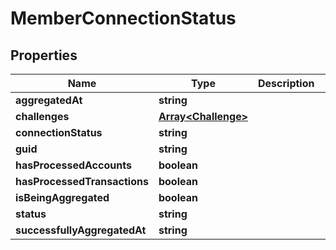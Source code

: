 # MemberConnectionStatus

## Properties
Name | Type | Description | Notes
------------ | ------------- | ------------- | -------------
**aggregatedAt** | **string** |  | [optional] 
**challenges** | [**Array&lt;Challenge&gt;**](Challenge.md) |  | [optional] 
**connectionStatus** | **string** |  | [optional] 
**guid** | **string** |  | [optional] 
**hasProcessedAccounts** | **boolean** |  | [optional] 
**hasProcessedTransactions** | **boolean** |  | [optional] 
**isBeingAggregated** | **boolean** |  | [optional] 
**status** | **string** |  | [optional] 
**successfullyAggregatedAt** | **string** |  | [optional] 


